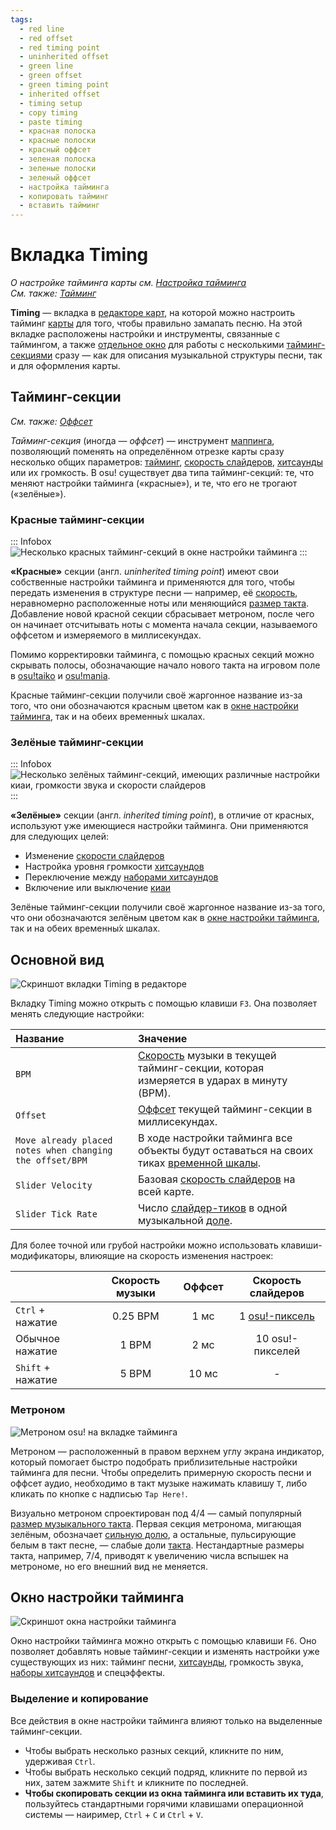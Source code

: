 ```yaml
---
tags:
  - red line
  - red offset
  - red timing point
  - uninherited offset
  - green line
  - green offset
  - green timing point
  - inherited offset
  - timing setup
  - copy timing
  - paste timing
  - красная полоска
  - красные полоски
  - красный оффсет
  - зеленая полоска
  - зеленые полоски
  - зеленый оффсет
  - настройка тайминга
  - копировать тайминг
  - вставить тайминг
---
```


# Вкладка Timing

*О настройке тайминга карты см. [Настройка тайминга](/wiki/Guides/How_to_time_songs)*\
*См. также: [Тайминг](/wiki/Beatmapping/Timing)*

**Timing** — вкладка в [редакторе карт](/wiki/Client/Beatmap_editor), на которой можно настроить тайминг [карты](/wiki/Beatmap) для того, чтобы правильно замапать песню. На этой вкладке расположены настройки и инструменты, связанные с таймингом, а также [отдельное окно](#окно-настройки-тайминга) для работы с несколькими [тайминг-секциями](#тайминг-секции) сразу — как для описания музыкальной структуры песни, так и для оформления карты.

## Тайминг-секции

*См. также: [Оффсет](/wiki/Offset)*

*Тайминг-секция* (иногда — *оффсет*) — инструмент [маппинга](/wiki/Beatmapping), позволяющий поменять на определённом отрезке карты сразу несколько общих параметров: [тайминг](/wiki/Beatmapping/Timing), [скорость слайдеров](/wiki/Gameplay/Hit_object/Slider/Slider_velocity), [хитсаунды](/wiki/Beatmapping/Hitsound) или их громкость. В osu! существует два типа тайминг-секций: те, что меняют настройки тайминга («красные»), и те, что его не трогают («зелёные»).

### Красные тайминг-секции

::: Infobox
![](img/uninherited-points.png "Несколько красных тайминг-секций в окне настройки тайминга")
:::

**«Красные»** секции (англ. *uninherited timing point*) имеют свои собственные настройки тайминга и применяются для того, чтобы передать изменения в структуре песни — например, её [скорость](/wiki/Music_theory/Tempo), неравномерно расположенные ноты или меняющийся [размер такта](/wiki/Music_theory/Time_signature). Добавление новой красной секции сбрасывает метроном, после чего он начинает отсчитывать ноты с момента начала секции, называемого оффсетом и измеряемого в миллисекундах.

Помимо корректировки тайминга, с помощью красных секций можно скрывать полосы, обозначающие начало нового такта на игровом поле в [osu!taiko](/wiki/Game_mode/osu!taiko) и [osu!mania](/wiki/Game_mode/osu!mania).

Красные тайминг-секции получили своё жаргонное название из-за того, что они обозначаются красным цветом как в [окне настройки тайминга](#окно-настройки-тайминга), так и на обеих временны́х шкалах.

### Зелёные тайминг-секции

::: Infobox
![](img/inherited-points.png "Несколько зелёных тайминг-секций, имеющих различные настройки киаи, громкости звука и скорости слайдеров")
:::

**«Зелёные»** секции (англ. *inherited timing point*), в отличие от красных, используют уже имеющиеся настройки тайминга. Они применяются для следующих целей:

- Изменение [скорости слайдеров](/wiki/Gameplay/Hit_object/Slider/Slider_velocity)
- Настройка уровня громкости [хитсаундов](/wiki/Beatmapping/Hitsound)
- Переключение между [наборами хитсаундов](/wiki/Beatmapping/Sampleset)
- Включение или выключение [киаи](/wiki/Gameplay/Kiai_time)

Зелёные тайминг-секции получили своё жаргонное название из-за того, что они обозначаются зелёным цветом как в [окне настройки тайминга](#окно-настройки-тайминга), так и на обеих временны́х шкалах.

## Основной вид

![Скриншот вкладки Timing в редакторе](/wiki/shared/timing/Timing_base.jpg)

Вкладку Timing можно открыть с помощью клавиши `F3`. Она позволяет менять следующие настройки:

| Название | Значение |
| :-- | :-- |
| `BPM` | [Скорость](/wiki/Music_theory/Tempo) музыки в текущей тайминг-секции, которая измеряется в ударах в минуту (BPM). |
| `Offset` | [Оффсет](/wiki/Offset#маппинг) текущей тайминг-секции в миллисекундах. |
| `Move already placed notes when changing the offset/BPM` | В ходе настройки тайминга все объекты будут оставаться на своих тиках [временно́й шкалы](/wiki/Client/Beatmap_editor/Timelines). |
| `Slider Velocity` | Базовая [скорость слайдеров](/wiki/Gameplay/Hit_object/Slider/Slider_velocity) на всей карте. |
| `Slider Tick Rate` | Число [слайдер-тиков](/wiki/Gameplay/Hit_object/Slider/Slider_tick) в одной музыкальной [доле](/wiki/Music_theory/Beat). |

Для более точной или грубой настройки можно использовать клавиши-модификаторы, влиюящие на скорость изменения настроек:

|  | Скорость музыки | Оффсет | Скорость слайдеров |
| :-- | :--: | :--: | :--: |
| `Ctrl` + нажатие | 0.25 BPM | 1 мс | 1 [osu!-пиксель](/wiki/Client/Beatmap_editor/osu!_pixel) |
| Обычное нажатие | 1 BPM | 2 мс | 10 osu!-пикселей |
| `Shift` + нажатие | 5 BPM | 10 мс | - |

### Метроном

![](img/metronome.png "Метроном osu! на вкладке тайминга")

Метроном — расположенный в правом верхнем углу экрана индикатор, который помогает быстро подобрать приблизительные настройки тайминга для песни. Чтобы определить примерную скорость песни и оффсет аудио, необходимо в такт музыке нажимать клавишу `T`, либо кликать по кнопке с надписью `Tap Here!`.

Визуально метроном спроектирован под 4/4 — самый популярный [размер музыкального такта](/wiki/Music_theory/Time_signature). Первая секция метронома, мигающая зелёным, обозначает [сильную долю](/wiki/Music_theory/Downbeat), а остальные, пульсирующие белым в такт песне, — слабые доли [такта](/wiki/Music_theory/Measure). Нестандартные размеры такта, например, 7/4, приводят к увеличению числа вспышек на метрономе, но его внешний вид не меняется.

## Окно настройки тайминга

![Скриншот окна настройки тайминга](/wiki/shared/timing/TimingSetup.png)

Окно настройки тайминга можно открыть с помощью клавиши `F6`. Оно позволяет добавлять новые тайминг-секции и изменять настройки уже существующих из них: тайминг песни, [хитсаунды](/wiki/Beatmapping/Hitsound), громкость звука, [наборы хитсаундов](/wiki/Beatmapping/Sampleset) и спецэффекты.

### Выделение и копирование

Все действия в окне настройки тайминга влияют только на выделенные тайминг-секции.

- Чтобы выбрать несколько разных секций, кликните по ним, удерживая `Ctrl`.
- Чтобы выбрать несколько секций подряд, кликните по первой из них, затем зажмите `Shift` и кликните по последней.
- **Чтобы скопировать секции из окна тайминга или вставить их туда**, пользуйтесь стандартными горячими клавишами операционной системы — наиример, `Ctrl` + `C` и `Ctrl` + `V`.
